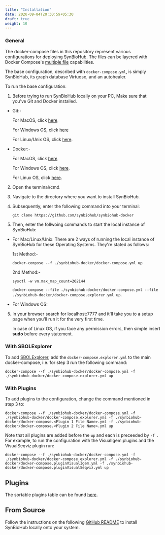 ```yaml
---
title: "Installation"
date: 2020-09-04T20:30:59+05:30
draft: true
weight: 10
---
```


### General
The docker-compose files in this repository represent various configurations for deploying SynBioHub.
The files can be layered with Docker Compose's [multiple file](https://docs.docker.com/compose/reference/overview/#specifying-multiple-compose-file) capabilities. 

The base configuration, described with `docker-compose.yml`, is simply SynBioHub, its graph database Virtuoso, and an autohealer.

To run the base configuration:

1. Before trying to run SynBioHub locally on your PC, Make sure that you've Git and Docker installed.

  * Git:-
    
       For MacOS, click [here](https://git-scm.com/download/mac).
    
       For Windows OS, click [here](https://git-scm.com/download/win)
    
       For Linux/Unix OS, click [here](https://git-scm.com/download/linux).
    
    
  * Docker:-
       
       For MacOS, click [here](https://docs.docker.com/docker-for-mac/install/).
    
       For Windows OS, click [here](https://docs.docker.com/docker-for-windows/install/).
    
       For Linux OS, click [here](https://docs.docker.com/engine/install/).
       

2. Open the terminal/cmd.

3. Navigate to the directory where you want to install SynBioHub.

3. Subsequently, enter the following command into your terminal:

	`git clone https://github.com/synbiohub/synbiohub-docker`

4. Then, enter the follwoing commands to start the local instance of SynBioHub:

  * For Mac/Linux/Unix: There are 2 ways of running the local instance of SynBioHub for these Operating Systems. They're stated as follows:

      
     1st Method:-
        
	`docker-compose --f ./synbiohub-docker/docker-compose.yml up`
	
     2nd Method:-
          
       `sysctl -w vm.max_map_count=262144`

	`docker-compose --file ./synbiohub-docker/docker-compose.yml --file ./synbiohub-docker/docker-compose.explorer.yml up`.


   * For Windows OS:
   
5. In your browser search for localhost:7777 and it'll take you to a setup page when you'll run it for the very first time.

   In case of Linux OS, if you face any permission errors, then simple insert **sudo** before every statement.
  	

### With SBOLExplorer
To add [SBOLExplorer](https://github.com/michael13162/SBOLExplorer), add the `docker-compose.explorer.yml` to the main docker-compose, i.e. for step 3 run the following command:
 
`docker-compose --f ./synbiohub-docker/docker-compose.yml -f ./synbiohub-docker/docker-compose.explorer.yml up`

### With Plugins
To add plugins to the configuration, change the command mentioned in step 3 to: 

`docker-compose --f ./synbiohub-docker/docker-compose.yml -f ./synbiohub-docker/docker-compose.explorer.yml -f ./synbiohub-docker/docker-compose.<Plugin 1 File Name>.yml -f ./synbiohub-docker/docker-compose.<Plugin 2 File Name>.yml up`

Note that all plugins are added before the `up` and each is preceeded by `-f `. For example, to run the configuration with the VisualIgem plugins and the VisualSeqviz plugin run:

`docker-compose --f ./synbiohub-docker/docker-compose.yml -f ./synbiohub-docker/docker-compose.explorer.yml -f ./synbiohub-docker/docker-compose.pluginVisualIgem.yml -f ./synbiohub-docker/docker-compose.pluginVisualSeqviz.yml up`


## Plugins

The sortable plugins table can be found [here](https://synbiohub.github.io/synbiohub-docker/#plugins).


## From Source

Follow the instructions on the following [GitHub README](https://github.com/synbiohub/synbiohub) to install SynBioHub locally onto your system. 



